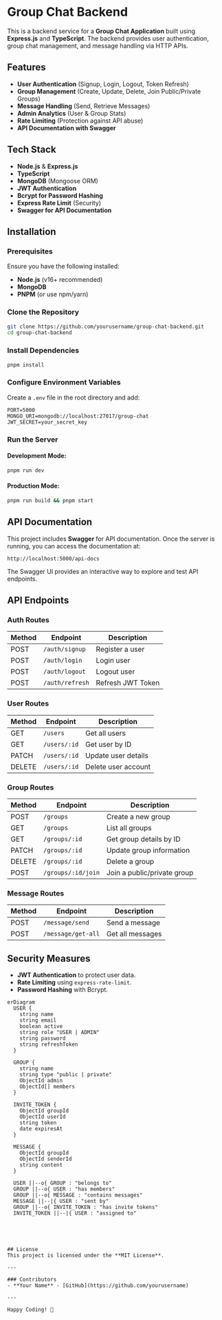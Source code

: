 # Group Chat Backend

This is a backend service for a **Group Chat Application** built using **Express.js** and **TypeScript**. The backend provides user authentication, group chat management, and message handling via HTTP APIs.

## Features
- **User Authentication** (Signup, Login, Logout, Token Refresh)
- **Group Management** (Create, Update, Delete, Join Public/Private Groups)
- **Message Handling** (Send, Retrieve Messages)
- **Admin Analytics** (User & Group Stats)
- **Rate Limiting** (Protection against API abuse)
- **API Documentation with Swagger**

## Tech Stack
- **Node.js** & **Express.js**
- **TypeScript**
- **MongoDB** (Mongoose ORM)
- **JWT Authentication**
- **Bcrypt for Password Hashing**
- **Express Rate Limit** (Security)
- **Swagger for API Documentation**

## Installation

### Prerequisites
Ensure you have the following installed:
- **Node.js** (v16+ recommended)
- **MongoDB**
- **PNPM** (or use npm/yarn)

### Clone the Repository
```sh
git clone https://github.com/yourusername/group-chat-backend.git
cd group-chat-backend
```

### Install Dependencies
```sh
pnpm install
```

### Configure Environment Variables
Create a `.env` file in the root directory and add:
```env
PORT=5000
MONGO_URI=mongodb://localhost:27017/group-chat
JWT_SECRET=your_secret_key
```

### Run the Server
#### Development Mode:
```sh
pnpm run dev
```

#### Production Mode:
```sh
pnpm run build && pnpm start
```

## API Documentation
This project includes **Swagger** for API documentation. Once the server is running, you can access the documentation at:

```
http://localhost:5000/api-docs
```

The Swagger UI provides an interactive way to explore and test API endpoints.

## API Endpoints

### **Auth Routes**
| Method | Endpoint         | Description        |
|--------|----------------|--------------------|
| POST   | `/auth/signup`  | Register a user   |
| POST   | `/auth/login`   | Login user        |
| POST   | `/auth/logout`  | Logout user       |
| POST   | `/auth/refresh` | Refresh JWT Token |

### **User Routes**
| Method | Endpoint      | Description             |
|--------|--------------|-------------------------|
| GET    | `/users`     | Get all users          |
| GET    | `/users/:id` | Get user by ID         |
| PATCH  | `/users/:id` | Update user details    |
| DELETE | `/users/:id` | Delete user account    |

### **Group Routes**
| Method | Endpoint              | Description                   |
|--------|----------------------|-------------------------------|
| POST   | `/groups`            | Create a new group           |
| GET    | `/groups`            | List all groups              |
| GET    | `/groups/:id`        | Get group details by ID      |
| PATCH  | `/groups/:id`        | Update group information     |
| DELETE | `/groups/:id`        | Delete a group               |
| POST   | `/groups/:id/join`   | Join a public/private group  |

### **Message Routes**
| Method | Endpoint                | Description                |
|--------|------------------------|----------------------------|
| POST   | `/message/send`        | Send a message            |
| POST   | `/message/get-all`     | Get all messages          |

## Security Measures
- **JWT Authentication** to protect user data.
- **Rate Limiting** using `express-rate-limit`.
- **Password Hashing** with Bcrypt.

```mermaid
erDiagram
  USER {
    string name
    string email
    boolean active
    string role "USER | ADMIN"
    string password
    string refreshToken
  }
  
  GROUP {
    string name
    string type "public | private"
    ObjectId admin
    ObjectId[] members
  }

  INVITE_TOKEN {
    ObjectId groupId
    ObjectId userId
    string token
    date expiresAt
  }
  
  MESSAGE {
    ObjectId groupId
    ObjectId senderId
    string content
  }

  USER ||--o{ GROUP : "belongs to"
  GROUP ||--o{ USER : "has members"
  GROUP ||--o{ MESSAGE : "contains messages"
  MESSAGE ||--|{ USER : "sent by"
  GROUP ||--o{ INVITE_TOKEN : "has invite tokens"
  INVITE_TOKEN ||--|{ USER : "assigned to"





## License
This project is licensed under the **MIT License**.

---

### Contributors
- **Your Name** - [GitHub](https://github.com/yourusername)

---

Happy Coding! 🚀